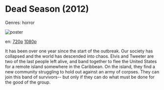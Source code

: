 # Dead Season (2012)

Genres: horror

![poster](http://image.tmdb.org/t/p/w500/nSTg1btnQIztKHRGYeBgrlLfbCj.jpg)

en:
  [720p](magnet:?xt=urn:btih:AB69EDFE40906C89C557FFEE0542F905DF68D6B3&tr=udp://glotorrents.pw:6969/announce&tr=udp://tracker.opentrackr.org:1337/announce&tr=udp://torrent.gresille.org:80/announce&tr=udp://tracker.openbittorrent.com:80&tr=udp://tracker.coppersurfer.tk:6969&tr=udp://tracker.leechers-paradise.org:6969&tr=udp://p4p.arenabg.ch:1337&tr=udp://tracker.internetwarriors.net:1337)
  [1080p](magnet:?xt=urn:btih:0F2BB287612D1147E8EC33F0132D671D068DC5F5&tr=udp://glotorrents.pw:6969/announce&tr=udp://tracker.opentrackr.org:1337/announce&tr=udp://torrent.gresille.org:80/announce&tr=udp://tracker.openbittorrent.com:80&tr=udp://tracker.coppersurfer.tk:6969&tr=udp://tracker.leechers-paradise.org:6969&tr=udp://p4p.arenabg.ch:1337&tr=udp://tracker.internetwarriors.net:1337)
  


It has been over one year since the start of the outbreak. Our society has collapsed and the world has descended into chaos. Elvis and Tweeter are two of the last people left alive, and band together to flee the United States for a remote island somewhere in the Caribbean. On the island, they find a new community struggling to hold out against an army of corpses. They can join this band of survivors-- but only if they can do what must be done for the good of the group.